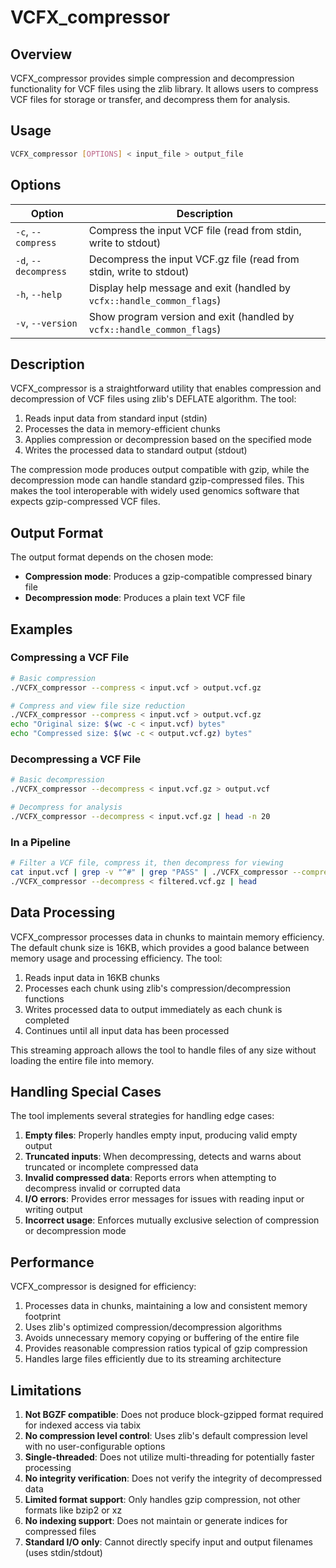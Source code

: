 # VCFX_compressor

## Overview

VCFX_compressor provides simple compression and decompression functionality for VCF files using the zlib library. It allows users to compress VCF files for storage or transfer, and decompress them for analysis.

## Usage

```bash
VCFX_compressor [OPTIONS] < input_file > output_file
```

## Options

| Option | Description |
|--------|-------------|
| `-c`, `--compress` | Compress the input VCF file (read from stdin, write to stdout) |
| `-d`, `--decompress` | Decompress the input VCF.gz file (read from stdin, write to stdout) |
| `-h`, `--help` | Display help message and exit (handled by `vcfx::handle_common_flags`) |
| `-v`, `--version` | Show program version and exit (handled by `vcfx::handle_common_flags`) |

## Description

VCFX_compressor is a straightforward utility that enables compression and decompression of VCF files using zlib's DEFLATE algorithm. The tool:

1. Reads input data from standard input (stdin)
2. Processes the data in memory-efficient chunks
3. Applies compression or decompression based on the specified mode
4. Writes the processed data to standard output (stdout)

The compression mode produces output compatible with gzip, while the decompression mode can handle standard gzip-compressed files. This makes the tool interoperable with widely used genomics software that expects gzip-compressed VCF files.

## Output Format

The output format depends on the chosen mode:

- **Compression mode**: Produces a gzip-compatible compressed binary file
- **Decompression mode**: Produces a plain text VCF file

## Examples

### Compressing a VCF File

```bash
# Basic compression
./VCFX_compressor --compress < input.vcf > output.vcf.gz

# Compress and view file size reduction
./VCFX_compressor --compress < input.vcf > output.vcf.gz
echo "Original size: $(wc -c < input.vcf) bytes"
echo "Compressed size: $(wc -c < output.vcf.gz) bytes"
```

### Decompressing a VCF File

```bash
# Basic decompression
./VCFX_compressor --decompress < input.vcf.gz > output.vcf

# Decompress for analysis
./VCFX_compressor --decompress < input.vcf.gz | head -n 20
```

### In a Pipeline

```bash
# Filter a VCF file, compress it, then decompress for viewing
cat input.vcf | grep -v "^#" | grep "PASS" | ./VCFX_compressor --compress > filtered.vcf.gz
./VCFX_compressor --decompress < filtered.vcf.gz | head
```

## Data Processing

VCFX_compressor processes data in chunks to maintain memory efficiency. The default chunk size is 16KB, which provides a good balance between memory usage and processing efficiency. The tool:

1. Reads input data in 16KB chunks
2. Processes each chunk using zlib's compression/decompression functions
3. Writes processed data to output immediately as each chunk is completed
4. Continues until all input data has been processed

This streaming approach allows the tool to handle files of any size without loading the entire file into memory.

## Handling Special Cases

The tool implements several strategies for handling edge cases:

1. **Empty files**: Properly handles empty input, producing valid empty output
2. **Truncated inputs**: When decompressing, detects and warns about truncated or incomplete compressed data
3. **Invalid compressed data**: Reports errors when attempting to decompress invalid or corrupted data
4. **I/O errors**: Provides error messages for issues with reading input or writing output
5. **Incorrect usage**: Enforces mutually exclusive selection of compression or decompression mode

## Performance

VCFX_compressor is designed for efficiency:

1. Processes data in chunks, maintaining a low and consistent memory footprint
2. Uses zlib's optimized compression/decompression algorithms
3. Avoids unnecessary memory copying or buffering of the entire file
4. Provides reasonable compression ratios typical of gzip compression
5. Handles large files efficiently due to its streaming architecture

## Limitations

1. **Not BGZF compatible**: Does not produce block-gzipped format required for indexed access via tabix
2. **No compression level control**: Uses zlib's default compression level with no user-configurable options
3. **Single-threaded**: Does not utilize multi-threading for potentially faster processing
4. **No integrity verification**: Does not verify the integrity of decompressed data
5. **Limited format support**: Only handles gzip compression, not other formats like bzip2 or xz
6. **No indexing support**: Does not maintain or generate indices for compressed files
7. **Standard I/O only**: Cannot directly specify input and output filenames (uses stdin/stdout) 
